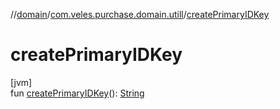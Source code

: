 //[domain](../../index.md)/[com.veles.purchase.domain.utill](index.md)/[createPrimaryIDKey](create-primary-i-d-key.md)

# createPrimaryIDKey

[jvm]\
fun [createPrimaryIDKey](create-primary-i-d-key.md)(): [String](https://kotlinlang.org/api/latest/jvm/stdlib/kotlin/-string/index.html)
